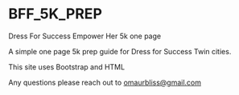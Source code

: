 # BFF_5K_PREP

Dress For Success Empower Her 5k one page

A simple one page 5k prep guide for Dress for Success Twin cities.

This site uses Bootstrap and HTML

Any questions please reach out to omaurbliss@gmail.com